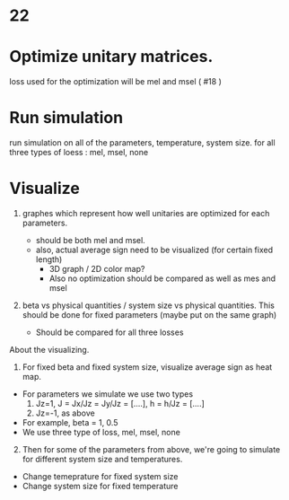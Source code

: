 # 22 

# Optimize unitary matrices.
loss used for the optimization will be mel and msel ( #18 )


# Run simulation
run simulation on all of the parameters, temperature, system size. for all three types of loess : mel, msel, none

# Visualize

1. graphes which represent how well unitaries are optimized for each parameters. 
   - should be both mel and msel.
   - also, actual average sign need to be visualized (for certain fixed length)
      - 3D graph / 2D color map?
      - Also no optimization should be compared as well as mes and msel
  
2. beta vs physical quantities / system size vs physical quantities. This should be done for fixed parameters (maybe put on the same graph)
   - Should be compared for all three losses
 


About the visualizing.

1. For fixed beta and fixed system size, visualize average sign as heat map. 
  - For parameters we simulate we use two types
    1. Jz=1, J = Jx/Jz = Jy/Jz = [....], h = h/Jz = [....] 
    2. Jz=-1, as above
  - For example, beta = 1, 0.5
  - We use three type of loss, mel, msel, none
2. Then for some of the parameters from above, we're going to simulate for different system size and temperatures.
  - Change temeprature for fixed system size
  - Change system size for fixed temperature


